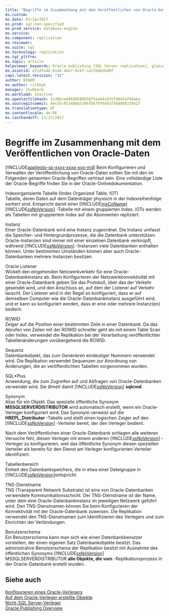 ```yaml
---
title: "Begriffe im Zusammenhang mit dem Veröffentlichen von Oracle-Daten | Microsoft-Dokumentation"
ms.custom: 
ms.date: 03/14/2017
ms.prod: sql-non-specified
ms.prod_service: database-engine
ms.service: 
ms.component: replication
ms.reviewer: 
ms.suite: sql
ms.technology: replication
ms.tgt_pltfrm: 
ms.topic: article
helpviewer_keywords: Oracle publishing [SQL Server replication], glossary
ms.assetid: e21dfa4b-6144-4be7-9cbf-ca2709b2bd9f
caps.latest.revision: "32"
author: BYHAM
ms.author: rickbyh
manager: jhubbard
ms.workload: Inactive
ms.openlocfilehash: 3cd8bced4b90589b56f5aa64c67efd842af68aba
ms.sourcegitcommit: 44cd5c651488b5296fb679f6d43f50d068339a27
ms.translationtype: HT
ms.contentlocale: de-DE
ms.lasthandoff: 11/17/2017
---
```

# <a name="glossary-of-terms-for-oracle-publishing"></a>Begriffe im Zusammenhang mit dem Veröffentlichen von Oracle-Daten
[!INCLUDE[appliesto-ss-xxxx-xxxx-xxx-md](../../../includes/appliesto-ss-xxxx-xxxx-xxx-md.md)] Beim Konfigurieren und Verwalten der Veröffentlichung von Oracle-Daten sollten Sie mit den im Folgenden genannten Oracle-Begriffen vertraut sein. Eine vollständige Liste der Oracle-Begriffe finden Sie in der Oracle-Onlinedokumentation.  
  
 Indexorganisierte Tabelle (Index Organized Table, IOT)  
 Tabelle, deren Daten auf dem Datenträger physisch in der Indexreihenfolge sortiert sind. Entspricht damit einer [!INCLUDE[msCoName](../../../includes/msconame-md.md)] [!INCLUDE[ssNoVersion](../../../includes/ssnoversion-md.md)] -Tabelle mit einem gruppierten Index. IOTs werden als Tabellen mit gruppiertem Index auf die Abonnenten repliziert.  
  
 Instanz  
 Einer Oracle-Datenbank wird eine Instanz zugeordnet. Die Instanz umfasst die Speicher- und Hintergrundprozesse, die die Datenbank unterstützen. Oracle-Instanzen sind immer mit einer einzelnen Datenbank verknüpft, während [!INCLUDE[ssNoVersion](../../../includes/ssnoversion-md.md)] -Instanzen viele Datenbanken enthalten können. Unter bestimmten Umständen können aber auch Oracle-Datenbanken mehrere Instanzen besitzen.  
  
 Oracle Listener  
 Wickelt den eingehenden Netzwerkverkehr für eine Oracle-Datenbankinstanz ab. Beim Konfigurieren der Netzwerkkonnektivität mit einer Oracle-Datenbank geben Sie das Protokoll, über das der Verkehr gesendet wird, und den Anschluss an, auf dem der Listener auf Verkehr lauscht. Der Listener wird in der Regel so konfiguriert, dass er auf demselben Computer wie die Oracle-Datenbankinstanz ausgeführt wird, und er kann so konfiguriert werden, dass er eine oder mehrere Instanz(en) bedient.  
  
 ROWID  
 Zeiger auf die Position einer bestimmten Zeile in einer Datenbank. Da das Abrufen von Zeilen mit der ROWID schneller geht als mit einem Table Scan oder Index, verwendet die Replikation bei der Verarbeitung veröffentlichter Tabellenänderungen vorübergehend die ROWID.  
  
 Sequenz  
 Datenbankobjekt, das zum Generieren eindeutiger Nummern verwendet wird. Die Replikation verwendet Sequenzen zur Anordnung von Änderungen, die an veröffentlichten Tabellen vorgenommen wurden.  
  
 SQL\*Plus  
 Anwendung, die zum Zugreifen auf und Abfragen von Oracle-Datenbanken verwendet wird. Sie ähnelt damit [!INCLUDE[ssNoVersion](../../../includes/ssnoversion-md.md)] **sqlcmd**.  
  
 Synonym  
 Alias für ein Objekt. Das spezielle öffentliche Synonym **MSSQLSERVERDISTRIBUTOR** wird automatisch erstellt, wenn ein Oracle-Verleger konfiguriert wird. Das Synonym verweist auf die **HREPL_Distributor** -Tabelle und stellt einen logischen Zeiger auf den [!INCLUDE[ssNoVersion](../../../includes/ssnoversion-md.md)] -Verteiler bereit, der den Verleger bedient.  
  
 Nach dem Veröffentlichen einer Oracle-Datenbank schlagen alle weiteren Versuche fehl, diesen Verleger mit einem anderen [!INCLUDE[ssNoVersion](../../../includes/ssnoversion-md.md)] -Verleger zu konfigurieren, weil das öffentliche Synonym diesen speziellen Verteiler als bereits für den Dienst am Verleger konfigurierten Verteiler identifiziert.  
  
 Tabellenbereich  
 Einheit des Datenbankspeichers, die in etwa einer Dateigruppe in [!INCLUDE[ssNoVersion](../../../includes/ssnoversion-md.md)]entspricht.  
  
 TNS-Dienstname  
 TNS (Transparent Network Substrate) ist eine von Oracle-Datenbanken verwendete Kommunikationsschicht. Der TNS-Dienstname ist der Name, unter dem eine Oracle-Datenbankinstanz im jeweiligen Netzwerk geführt wird. Den TNS-Dienstnamen können Sie beim Konfigurieren der Konnektivität mit der Oracle-Datenbank zuweisen. Die Replikation verwendet den TNS-Dienstnamen zum Identifizieren des Verlegers und zum Einrichten der Verbindungen.  
  
 Benutzerschema  
 Ein Benutzerschema kann man sich wie einen Datenbankbenutzer vorstellen, der einen eigenen Satz Datenbankobjekte besitzt. Das administrative Benutzerschema der Replikation besitzt mit Ausnahme des öffentlichen Synonyms [!INCLUDE[ssNoVersion](../../../includes/ssnoversion-md.md)] MSSQLSERVERDISTRIBUTOR **alle Objekte, die vom** -Replikationsprozess in der Oracle-Datenbank erstellt wurden.  
  
## <a name="see-also"></a>Siehe auch  
 [Konfigurieren eines Oracle-Verlegers](../../../relational-databases/replication/non-sql/configure-an-oracle-publisher.md)   
 [Auf dem Oracle-Verleger erstellte Objekte](../../../relational-databases/replication/non-sql/objects-created-on-the-oracle-publisher.md)   
 [Nicht-SQL Server-Verleger](../../../relational-databases/replication/non-sql/non-sql-server-publishers.md)   
 [Oracle Publishing Overview](../../../relational-databases/replication/non-sql/oracle-publishing-overview.md)  
  
  

